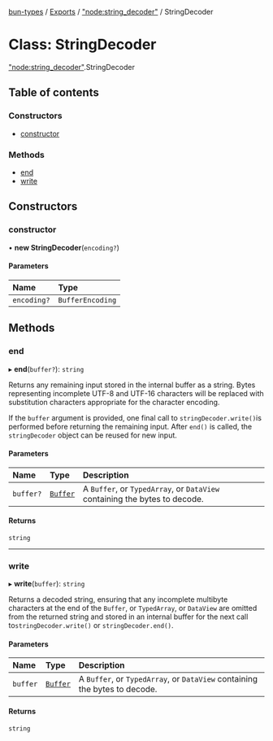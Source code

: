 [bun-types](https://oven-sh.github.io/bun-types/README.md) / [Exports](https://oven-sh.github.io/bun-types/modules.md) / ["node:string\_decoder"](https://oven-sh.github.io/bun-types/modules/node_string_decoder_.md) / StringDecoder

# Class: StringDecoder

["node:string_decoder"](https://oven-sh.github.io/bun-types/modules/node_string_decoder_.md).StringDecoder

## Table of contents

### Constructors

- [constructor](https://oven-sh.github.io/bun-types/classes/node_string_decoder_.StringDecoder.md#constructor)

### Methods

- [end](https://oven-sh.github.io/bun-types/classes/node_string_decoder_.StringDecoder.md#end)
- [write](https://oven-sh.github.io/bun-types/classes/node_string_decoder_.StringDecoder.md#write)

## Constructors

### constructor

• **new StringDecoder**(`encoding?`)

#### Parameters

| Name | Type |
| :------ | :------ |
| `encoding?` | `BufferEncoding` |

## Methods

### end

▸ **end**(`buffer?`): `string`

Returns any remaining input stored in the internal buffer as a string. Bytes
representing incomplete UTF-8 and UTF-16 characters will be replaced with
substitution characters appropriate for the character encoding.

If the `buffer` argument is provided, one final call to `stringDecoder.write()`is performed before returning the remaining input.
After `end()` is called, the `stringDecoder` object can be reused for new input.

#### Parameters

| Name | Type | Description |
| :------ | :------ | :------ |
| `buffer?` | [`Buffer`](https://oven-sh.github.io/bun-types/modules/buffer_.md#buffer) | A `Buffer`, or `TypedArray`, or `DataView` containing the bytes to decode. |

#### Returns

`string`

___

### write

▸ **write**(`buffer`): `string`

Returns a decoded string, ensuring that any incomplete multibyte characters at
the end of the `Buffer`, or `TypedArray`, or `DataView` are omitted from the
returned string and stored in an internal buffer for the next call to`stringDecoder.write()` or `stringDecoder.end()`.

#### Parameters

| Name | Type | Description |
| :------ | :------ | :------ |
| `buffer` | [`Buffer`](https://oven-sh.github.io/bun-types/modules/buffer_.md#buffer) | A `Buffer`, or `TypedArray`, or `DataView` containing the bytes to decode. |

#### Returns

`string`

